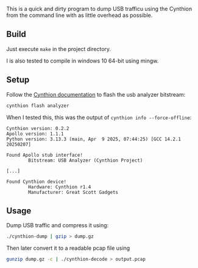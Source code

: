 This is a quick and dirty program to dump USB trafficu using the Cynthion from the command line with as little overhead as possible.

## Build

Just execute `make` in the project directory.

I is also tested to compile in windows 10 64-bit using mingw.

## Setup

Follow the [Cynthion documentation](https://cynthion.readthedocs.io/en/latest/getting_started_packetry.html#usb-analyzer-bitstream) to flash the usb analyzer bitstream:

```bash
cynthion flash analyzer
```

When I tested this, this was the output of `cynthion info --force-offline`:

```
Cynthion version: 0.2.2
Apollo version: 1.1.1
Python version: 3.13.3 (main, Apr  9 2025, 07:44:25) [GCC 14.2.1 20250207]

Found Apollo stub interface!
        Bitstream: USB Analyzer (Cynthion Project)

[...]

Found Cynthion device!
        Hardware: Cynthion r1.4
        Manufacturer: Great Scott Gadgets

```

## Usage

Dump USB traffic and compress it using:
```bash
./cynthion-dump | gzip > dump.gz
```

Then later convert it to a readable pcap file using
```bash
gunzip dump.gz -c | ./cynthion-decode > output.pcap
```
